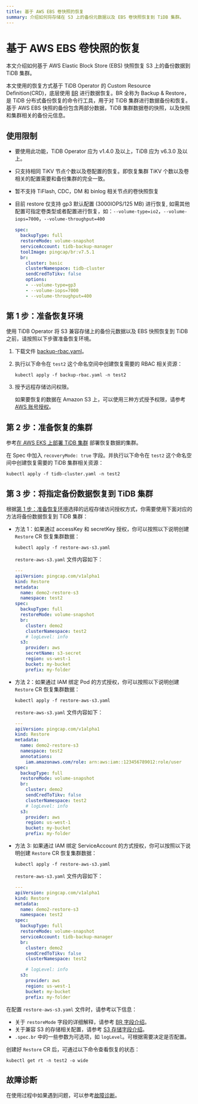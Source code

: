 ```yaml
---
title: 基于 AWS EBS 卷快照的恢复
summary: 介绍如何将存储在 S3 上的备份元数据以及 EBS 卷快照恢复到 TiDB 集群。
---
```


# 基于 AWS EBS 卷快照的恢复

本文介绍如何基于 AWS Elastic Block Store (EBS) 快照恢复 S3 上的备份数据到 TiDB 集群。

本文使用的恢复方式基于 TiDB Operator 的 Custom Resource Definition(CRD)，底层使用 [BR](https://docs.pingcap.com/zh/tidb/stable/backup-and-restore-overview) 进行数据恢复。BR 全称为 Backup & Restore，是 TiDB 分布式备份恢复的命令行工具，用于对 TiDB 集群进行数据备份和恢复。基于 AWS EBS 快照的备份包含两部分数据，TiDB 集群数据卷的快照，以及快照和集群相关的备份元信息。

## 使用限制

- 要使用此功能，TiDB Operator 应为 v1.4.0 及以上，TiDB 应为 v6.3.0 及以上。
- 只支持相同 TiKV 节点个数以及卷配置的恢复。即恢复集群 TiKV 个数以及卷相关的配置需要和备份集群的完全一致。
- 暂不支持 TiFlash, CDC，DM 和 binlog 相关节点的卷快照恢复
- 目前 restore 仅支持 gp3 默认配置 (3000IOPS/125 MB) 进行恢复, 如需其他配置可指定卷类型或者配置进行恢复，如：`--volume-type=io2`，`--volume-iops=7000`，`--volume-throughput=400`

  ```yaml
  spec:
    backupType: full
    restoreMode: volume-snapshot
    serviceAccount: tidb-backup-manager
    toolImage: pingcap/br:v7.5.1
    br:
      cluster: basic
      clusterNamespace: tidb-cluster
      sendCredToTikv: false
      options:
      - --volume-type=gp3
      - --volume-iops=7000
      - --volume-throughput=400
  ```

## 第 1 步：准备恢复环境

使用 TiDB Operator 将 S3 兼容存储上的备份元数据以及 EBS 快照恢复到 TiDB 之前，请按照以下步骤准备恢复环境。

1. 下载文件 [backup-rbac.yaml](https://github.com/pingcap/tidb-operator/blob/v1.5.4/manifests/backup/backup-rbac.yaml)。

2. 执行以下命令在 `test2` 这个命名空间中创建恢复需要的 RBAC 相关资源：

    ```shell
    kubectl apply -f backup-rbac.yaml -n test2
    ```

3. 授予远程存储访问权限。

    如果要恢复的数据在 Amazon S3 上，可以使用三种方式授予权限，请参考 [AWS 账号授权](grant-permissions-to-remote-storage.md#aws-账号授权)。

## 第 2 步：准备恢复的集群

参考[在 AWS EKS 上部署 TiDB 集群](deploy-on-aws-eks.md) 部署恢复数据的集群。

在 Spec 中加入 `recoveryMode: true` 字段。并执行以下命令在 `test2` 这个命名空间中创建恢复需要的 TiDB 集群相关资源：

```shell
kubectl apply -f tidb-cluster.yaml -n test2
```

## 第 3 步：将指定备份数据恢复到 TiDB 集群

根据[第 1 步：准备恢复环境](#第-1-步准备恢复环境)选择的远程存储访问授权方式，你需要使用下面对应的方法将备份数据恢复到 TiDB 集群：

+ 方法 1：如果通过 accessKey 和 secretKey 授权，你可以按照以下说明创建 `Restore` CR 恢复集群数据：

    ```shell
    kubectl apply -f restore-aws-s3.yaml
    ```

    `restore-aws-s3.yaml` 文件内容如下：

    ```yaml
    ---
    apiVersion: pingcap.com/v1alpha1
    kind: Restore
    metadata:
      name: demo2-restore-s3
      namespace: test2
    spec:
      backupType: full
      restoreMode: volume-snapshot
      br:
        cluster: demo2
        clusterNamespace: test2
        # logLevel: info
      s3:
        provider: aws
        secretName: s3-secret
        region: us-west-1
        bucket: my-bucket
        prefix: my-folder
    ```

+ 方法 2：如果通过 IAM 绑定 Pod 的方式授权，你可以按照以下说明创建 `Restore` CR 恢复集群数据：

    ```shell
    kubectl apply -f restore-aws-s3.yaml
    ```

    `restore-aws-s3.yaml` 文件内容如下：

    ```yaml
    ---
    apiVersion: pingcap.com/v1alpha1
    kind: Restore
    metadata:
      name: demo2-restore-s3
      namespace: test2
      annotations:
        iam.amazonaws.com/role: arn:aws:iam::123456789012:role/user
    spec:
      backupType: full
      restoreMode: volume-snapshot
      br:
        cluster: demo2
        sendCredToTikv: false
        clusterNamespace: test2
        # logLevel: info
      s3:
        provider: aws
        region: us-west-1
        bucket: my-bucket
        prefix: my-folder
    ```

+ 方法 3: 如果通过 IAM 绑定 ServiceAccount 的方式授权，你可以按照以下说明创建 `Restore` CR 恢复集群数据：

    ```shell
    kubectl apply -f restore-aws-s3.yaml
    ```

    `restore-aws-s3.yaml` 文件内容如下：

    ```yaml
    ---
    apiVersion: pingcap.com/v1alpha1
    kind: Restore
    metadata:
      name: demo2-restore-s3
      namespace: test2
    spec:
      backupType: full
      restoreMode: volume-snapshot
      serviceAccount: tidb-backup-manager
      br:
        cluster: demo2
        sendCredToTikv: false
        clusterNamespace: test2

        # logLevel: info
      s3:
        provider: aws
        region: us-west-1
        bucket: my-bucket
        prefix: my-folder
    ```

在配置 `restore-aws-s3.yaml` 文件时，请参考以下信息：

- 关于 `restoreMode` 字段的详细解释，请参考 [BR 字段介绍](backup-restore-cr.md#br-字段介绍)。
- 关于兼容 S3 的存储相关配置，请参考 [S3 存储字段介绍](backup-restore-cr.md#s3-存储字段介绍)。
- `.spec.br` 中的一些参数为可选项，如 `logLevel`。可根据需要决定是否配置。

创建好 `Restore` CR 后，可通过以下命令查看恢复的状态：

```shell
kubectl get rt -n test2 -o wide
```

## 故障诊断

在使用过程中如果遇到问题，可以参考[故障诊断](deploy-failures.md)。